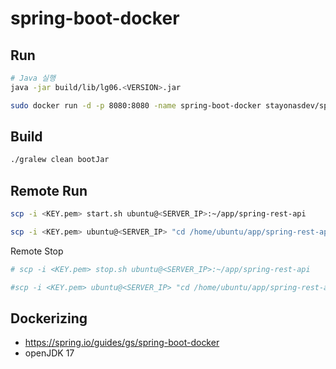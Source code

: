 # spring-boot-docker

## Run
```bash
# Java 실행
java -jar build/lib/lg06.<VERSION>.jar 

sudo docker run -d -p 8080:8080 -name spring-boot-docker stayonasdev/spring-boot-docker0.3.0
```

## Build
``` bash
./gralew clean bootJar
```

## Remote Run
```bash
scp -i <KEY.pem> start.sh ubuntu@<SERVER_IP>:~/app/spring-rest-api

scp -i <KEY.pem> ubuntu@<SERVER_IP> "cd /home/ubuntu/app/spring-rest-api;pwd;./start.sh:"
```

Remote Stop
```bash
# scp -i <KEY.pem> stop.sh ubuntu@<SERVER_IP>:~/app/spring-rest-api

#scp -i <KEY.pem> ubuntu@<SERVER_IP> "cd /home/ubuntu/app/spring-rest-api;pwd;./stop.sh:"
```

## Dockerizing
- https://spring.io/guides/gs/spring-boot-docker
- openJDK 17
